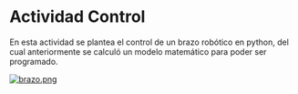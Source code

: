 # Actividad Control
En esta actividad se plantea el control de un brazo robótico en python, del cual anteriormente se calculó un modelo matemático para poder ser programado.

[![brazo.png](https://i.postimg.cc/Ss4xpRBR/brazo.png)](https://postimg.cc/06tsYk21)
